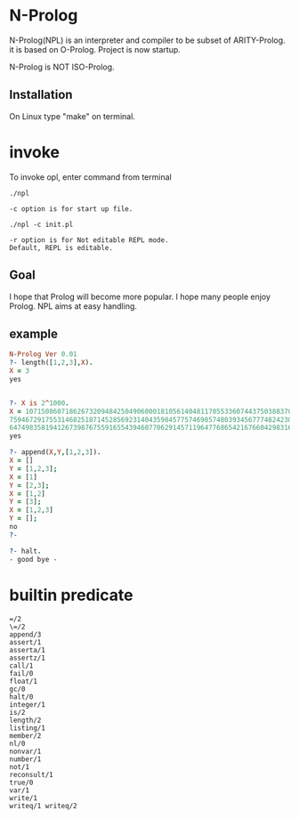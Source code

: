 # N-Prolog
N-Prolog(NPL) is an interpreter and compiler to be subset of ARITY-Prolog.
it is based on O-Prolog. Project is now startup.

N-Prolog is NOT ISO-Prolog.

## Installation
On Linux  type "make" on terminal.


# invoke
To invoke opl, enter command from terminal

```
./npl

-c option is for start up file.

./npl -c init.pl

-r option is for Not editable REPL mode.
Default, REPL is editable.
```

## Goal
I hope that Prolog will become more popular. I hope many people enjoy Prolog. NPL aims at easy handling.

## example
```prolog
N-Prolog Ver 0.01
?- length([1,2,3],X).
X = 3
yes


?- X is 2^1000.
X = 107150860718626732094842504906000181056140481170553360744375038837035105112493612249319837881569585812
7594672917553146825187145285692314043598457757469857480393456777482423098542107460506237114187795418215304
6474983581941267398767559165543946077062914571196477686542167660429831652624386837205668069376
yes

?- append(X,Y,[1,2,3]).
X = []
Y = [1,2,3];
X = [1]
Y = [2,3];
X = [1,2]
Y = [3];
X = [1,2,3]
Y = [];
no
?- 

?- halt.
- good bye -

```

# builtin predicate

```
=/2
\=/2
append/3
assert/1
asserta/1
assertz/1
call/1
fail/0
float/1
gc/0
halt/0
integer/1
is/2
length/2
listing/1
member/2
nl/0
nonvar/1
number/1
not/1
reconsult/1
true/0
var/1
write/1
writeq/1 writeq/2
```
